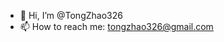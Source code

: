 - 👋 Hi, I’m @TongZhao326
- 📫 How to reach me: tongzhao326@gmail.com

<!---
TongZhao326/TongZhao326 is a ✨ special ✨ repository because its `README.md` (this file) appears on your GitHub profile.
You can click the Preview link to take a look at your changes.
--->
